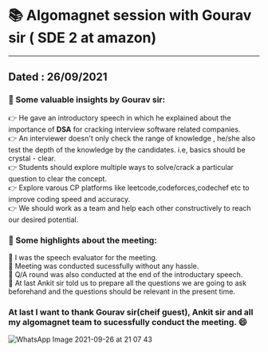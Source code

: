 # :books: Algomagnet session with Gourav sir ( SDE 2 at amazon)
---------------------------------------------------------------------------------------------------------------------------------------------------------------
Dated : 26/09/2021
----------------------------------------------------------------------------------------------------------------------------------------------------------------
### :high_brightness: Some valuable insights by Gourav sir:

:point_right: He gave an introductory speech in which he explained about the importance of **DSA** for cracking interview software related companies.</br>
:point_right: An interviewer doesn't only check the range of knowledge , he/she also test the depth of the knowledge by the candidates. i.e, basics should be crystal - clear.</br>
:point_right: Students should explore multiple ways to solve/crack a particular question to clear the concept.</br>
:point_right: Explore varous CP platforms like leetcode,codeforces,codechef etc to improve coding speed and accuracy.</br>
:point_right: We should work as a team and help each other constructively to reach our desired potential.</br>

### :high_brightness: Some highlights about the meeting:
:red_circle: I was the speech evaluator for the meeting.</br>
:red_circle: Meeting was conducted sucessfully without any hassle.</br>
:red_circle: Q/A round was also conducted at the end of the introductary speech.</br>
:red_circle: At last Ankit sir told us to prepare all the questions we are going to ask beforehand and the questions should be relevant in the present time.
                            
###  At last I want to thank Gourav sir(cheif guest), Ankit sir and all my algomagnet team to sucessfully conduct the meeting. :smile:

![WhatsApp Image 2021-09-26 at 21 07 43](https://user-images.githubusercontent.com/76246106/134817754-1fbd8934-ff30-4762-a62d-af9511a1df51.jpeg)
 
 


